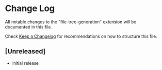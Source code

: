 # Change Log

All notable changes to the "file-tree-generation" extension will be documented in this file.

Check [Keep a Changelog](http://keepachangelog.com/) for recommendations on how to structure this file.

## [Unreleased]

- Initial release